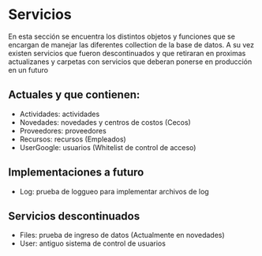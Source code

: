 # Servicios

En esta sección se encuentra los distintos objetos y funciones que se encargan de manejar las diferentes collection de la base de datos. A su vez existen servicios que fueron descontinuados y que retiraran en proximas actualizanes y carpetas con servicios que deberan ponerse en producción en un futuro

## Actuales y que contienen:

- Actividades: actividades
- Novedades: novedades y centros de costos (Cecos)
- Proveedores: proveedores
- Recursos: recursos (Empleados)
- UserGoogle: usuarios (Whitelist de control de acceso)

## Implementaciones a futuro

- Log: prueba de loggueo para implementar archivos de log

## Servicios descontinuados

- Files: prueba de ingreso de datos (Actualmente en novedades)
- User: antiguo sistema de control de usuarios